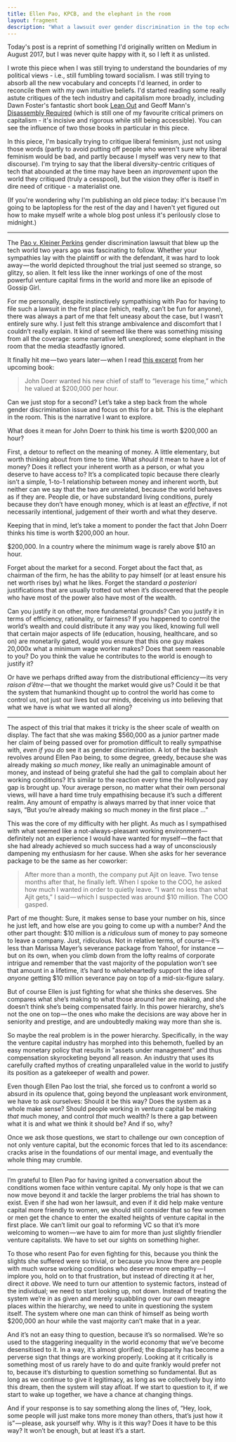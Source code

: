 ```yaml
---
title: Ellen Pao, KPCB, and the elephant in the room
layout: fragment
description: "What a lawsuit over gender discrimination in the top echelons of Silicon Valley reveals about the weakness of liberal feminism."
---
```


Today's post is a reprint of something I'd originally written on Medium in August 2017, but I was never quite happy with it, so I left it as unlisted.

I wrote this piece when I was still trying to understand the boundaries of my political views - i.e., still fumbling toward socialism. I was still trying to absorb all the new vocabulary and concepts I'd learned, in order to reconcile them with my own intuitive beliefs. I'd started reading some really astute critiques of the tech industry and capitalism more broadly, including Dawn Foster's fantastic short book [Lean Out](https://www.goodreads.com/book/show/26025700-lean-out) and Geoff Mann's [Disassembly Required](https://www.goodreads.com/book/show/13592320-disassembly-required) (which is still one of my favourite critical primers on capitalism - it's incisive and rigorous while still being accessible). You can see the influence of two those books in particular in this piece.

In this piece, I'm basically trying to critique liberal feminism, just not using those words (partly to avoid putting off people who weren't sure why liberal feminism would be bad, and partly because I myself was very new to that discourse). I'm trying to say that the liberal diversity-centric critiques of tech that abounded at the time may have been an _improvement_ upon the world they critiqued (truly a cesspool), but the vision they offer is itself in dire need of critique - a materialist one.

(If you're wondering why I'm publishing an old piece today: it's because I'm going to be laptopless for the rest of the day and I haven't yet figured out how to make myself write a whole blog post unless it's perilously close to midnight.)

***

The [Pao v. Kleiner Perkins](https://en.wikipedia.org/wiki/Pao_v._Kleiner_Perkins) gender discrimination lawsuit that blew up the tech world two years ago was fascinating to follow. Whether your sympathies lay with the plaintiff or with the defendant, it was hard to look away — the world depicted throughout the trial just seemed so strange, so glitzy, so alien. It felt less like the inner workings of one of the most powerful venture capital firms in the world and more like an episode of Gossip Girl.

For me personally, despite instinctively sympathising with Pao for having to file such a lawsuit in the first place (which, really, can’t be fun for anyone), there was always a part of me that felt uneasy about the case, but I wasn’t entirely sure why. I just felt this strange ambivalence and discomfort that I couldn’t really explain. It kind of seemed like there was something missing from all the coverage: some narrative left unexplored; some elephant in the room that the media steadfastly ignored.

It finally hit me — two years later — when I read [this excerpt](https://www.thecut.com/2017/08/ellen-pao-silicon-valley-sexism-reset-excerpt.html) from her upcoming book:

> John Doerr wanted his new chief of staff to “leverage his time,” which he valued at $200,000 per hour.

Can we just stop for a second? Let’s take a step back from the whole gender discrimination issue and focus on this for a bit. This is the elephant in the room. This is the narrative I want to explore.

What does it mean for John Doerr to think his time is worth $200,000 an hour?

First, a detour to reflect on the meaning of money. A little elementary, but worth thinking about from time to time. What _should_ it mean to have a lot of money? Does it reflect your inherent worth as a person, or what you deserve to have access to? It’s a complicated topic because there clearly isn’t a simple, 1-to-1 relationship between money and inherent worth, but neither can we say that the two are unrelated, because the world behaves as if they are. People die, or have substandard living conditions, purely because they don’t have enough money, which is at least an _effective_, if not necessarily intentional, judgement of their worth and what they deserve.

Keeping that in mind, let’s take a moment to ponder the fact that John Doerr thinks his time is worth $200,000 an hour.

$200,000. In a country where the minimum wage is rarely above $10 an hour.

Forget about the market for a second. Forget about the fact that, as chairman of the firm, he has the ability to pay himself (or at least ensure his net worth rises by) what he likes. Forget the standard _a posteriori_ justifications that are usually trotted out when it’s discovered that the people who have most of the power also have most of the wealth.

Can you justify it on other, more fundamental grounds? Can you justify it in terms of efficiency, rationality, or fairness? If you happened to control the world’s wealth and could distribute it any way you liked, knowing full well that certain major aspects of life (education, housing, healthcare, and so on) are monetarily gated, would you ensure that this one guy makes 20,000x what a minimum wage worker makes? Does that seem reasonable to you? Do you think the value he contributes to the world is enough to justify it?

Or have we perhaps drifted away from the distributional efficiency — its very _raison d’être_ — that we thought the market would give us? Could it be that the system that humankind thought up to control the world has come to control _us_, not just our lives but our minds, deceiving us into believing that what we have is what we wanted all along?

***

The aspect of this trial that makes it tricky is the sheer scale of wealth on display. The fact that she was making $560,000 as a junior partner made her claim of being passed over for promotion difficult to really sympathise with, _even if you do_ see it as gender discrimination. A lot of the backlash revolves around Ellen Pao being, to some degree, greedy, because she was already making _so much money_, like really an unimaginable amount of money, and instead of being grateful she had the gall to complain about her working conditions? It’s similar to the reaction every time the Hollywood pay gap is brought up. Your average person, no matter what their own personal views, will have a hard time truly empathising because it’s such a different realm. Any amount of empathy is always marred by that inner voice that says, “But you’re already making so much money in the first place …”

This was the core of my difficulty with her plight. As much as I sympathised with what seemed like a not-always-pleasant working environment— definitely not an experience I would have wanted for myself — the fact that she had already achieved so much success had a way of unconsciously dampening my enthusiasm for her cause. When she asks for her severance package to be the same as her coworker:

> After more than a month, the company put Ajit on leave. Two tense months after that, he finally left. When I spoke to the COO, he asked how much I wanted in order to quietly leave. “I want no less than what Ajit gets,” I said — which I suspected was around $10 million. The COO gasped.

Part of me thought: Sure, it makes sense to base your number on his, since he just left, and how else are you going to come up with a number? And the other part thought: $10 million is a _ridiculous_ sum of money to pay someone to leave a company. Just, ridiculous. Not in relative terms, of course — it’s less than Marissa Mayer’s severance package from Yahoo!, for instance —but on its own, when you climb down from the lofty realms of corporate intrigue and remember that the vast majority of the population won’t see that amount in a lifetime, it’s hard to wholeheartedly support the idea of _anyone_ getting $10 million severance pay on top of a mid-six-figure salary.

But of course Ellen is just fighting for what she thinks she deserves. She compares what she’s making to what those around her are making, and she doesn’t think she’s being compensated fairly. In this power hierarchy, she’s not the one on top — the ones who make the decisions are way above her in seniority and prestige, and are undoubtedly making way more than she is.

So maybe the real problem is in the power hierarchy. Specifically, in the way the venture capital industry has morphed into this behemoth, fuelled by an easy monetary policy that results in "assets under management" and thus compensation skyrocketing beyond all reason. An industry that uses its carefully crafted mythos of creating unparalleled value in the world to justify its position as a gatekeeper of wealth and power.

Even though Ellen Pao lost the trial, she forced us to confront a world so absurd in its opulence that, going beyond the unpleasant work environment, we have to ask ourselves: Should it be this way? Does the system as a whole make sense? Should people working in venture capital be making _that_ much money, and control _that_ much wealth? Is there a gap between what it is and what we think it should be? And if so, why?

Once we ask those questions, we start to challenge our own conception of not only venture capital, but the economic forces that led to its ascendance: cracks arise in the foundations of our mental image, and eventually the whole thing may crumble.

***

I’m grateful to Ellen Pao for having ignited a conversation about the conditions women face within venture capital. My only hope is that we can now move beyond it and tackle the larger problems the trial has shown to exist. Even if she had won her lawsuit, and even if it did help make venture capital more friendly to women, we should still consider that so few women or men get the chance to enter the exalted heights of venture capital in the first place. We can’t limit our goal to reforming VC so that it’s more welcoming to women — we have to aim for more than just slightly friendler venture capitalists. We have to set our sights on something higher.

To those who resent Pao for even fighting for this, because you think the slights she suffered were so trivial, or because you know there are people with much worse working conditions who deserve more empathy — I implore you, hold on to that frustration, but instead of directing it at her, direct it _above_. We need to turn our attention to systemic factors, instead of the individual; we need to start looking up, not down. Instead of treating the system we’re in as given and merely squabbling over our own meagre places within the hierarchy, we need to unite in questioning the system itself. The system where one man can think of himself as being worth $200,000 an hour while the vast majority can’t make that in a year.

And it’s not an easy thing to question, because it’s so normalised. We’re so used to the staggering inequality in the world economy that we’ve become desensitised to it. In a way, it’s almost glorified; the disparity has become a perverse sign that things are working properly. Looking at it critically is something most of us rarely have to do and quite frankly would prefer not to, because it‘s disturbing to question something so fundamental. But as long as we continue to give it legitimacy, as long as we collectively buy into this dream, then the system will stay afloat. If we start to question to it, if we start to wake up together, we have a chance at changing things.

And if your response is to say something along the lines of, “Hey, look, some people will just make tons more money than others, that’s just how it is” — please, ask yourself why. Why is it this way? Does it have to be this way? It won’t be enough, but at least it’s a start.
